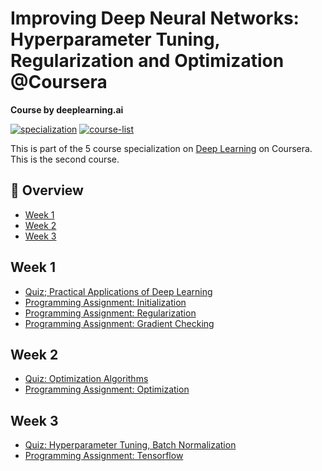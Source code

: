 # Improving Deep Neural Networks: Hyperparameter Tuning, Regularization and Optimization @Coursera

__Course by deeplearning.ai__

[![specialization](https://img.shields.io/badge/specialization-Deep%20Learning-<COLOR>.svg)](https://github.com/anishLearnsToCode/deep-learning-ai)
[![course-list](https://img.shields.io/badge/also%20see-Other%20Coursera%20Courses-1f72ff.svg)](https://github.com/anishLearnsToCode/course-list#coursera)

This is part of the 5 course specialization on 
[Deep Learning](https://github.com/anishLearnsToCode/deep-learning-ai) 
on Coursera. This is the second course.

## 📖 Overview
- [Week 1](#week-1)
- [Week 2](#week-2)
- [Week 3](#week-3)

## Week 1
- [Quiz; Practical Applications of Deep Learning]()
- [Programming Assignment: Initialization]()
- [Programming Assignment: Regularization]()
- [Programming Assignment: Gradient Checking]()

## Week 2
- [Quiz: Optimization Algorithms]()
- [Programming Assignment: Optimization]()

## Week 3
- [Quiz: Hyperparameter Tuning, Batch Normalization]()
- [Programming Assignment: Tensorflow]()

